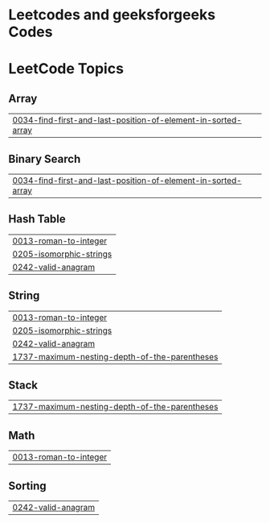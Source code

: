 # Leetcodes and geeksforgeeks Codes

<!---LeetCode Topics Start-->
# LeetCode Topics
## Array
|  |
| ------- |
| [0034-find-first-and-last-position-of-element-in-sorted-array](https://github.com/PriyadarshanCoder/Leetcodes/tree/master/0034-find-first-and-last-position-of-element-in-sorted-array) |
## Binary Search
|  |
| ------- |
| [0034-find-first-and-last-position-of-element-in-sorted-array](https://github.com/PriyadarshanCoder/Leetcodes/tree/master/0034-find-first-and-last-position-of-element-in-sorted-array) |
## Hash Table
|  |
| ------- |
| [0013-roman-to-integer](https://github.com/PriyadarshanCoder/Leetcodes/tree/master/0013-roman-to-integer) |
| [0205-isomorphic-strings](https://github.com/PriyadarshanCoder/Leetcodes/tree/master/0205-isomorphic-strings) |
| [0242-valid-anagram](https://github.com/PriyadarshanCoder/Leetcodes/tree/master/0242-valid-anagram) |
## String
|  |
| ------- |
| [0013-roman-to-integer](https://github.com/PriyadarshanCoder/Leetcodes/tree/master/0013-roman-to-integer) |
| [0205-isomorphic-strings](https://github.com/PriyadarshanCoder/Leetcodes/tree/master/0205-isomorphic-strings) |
| [0242-valid-anagram](https://github.com/PriyadarshanCoder/Leetcodes/tree/master/0242-valid-anagram) |
| [1737-maximum-nesting-depth-of-the-parentheses](https://github.com/PriyadarshanCoder/Leetcodes/tree/master/1737-maximum-nesting-depth-of-the-parentheses) |
## Stack
|  |
| ------- |
| [1737-maximum-nesting-depth-of-the-parentheses](https://github.com/PriyadarshanCoder/Leetcodes/tree/master/1737-maximum-nesting-depth-of-the-parentheses) |
## Math
|  |
| ------- |
| [0013-roman-to-integer](https://github.com/PriyadarshanCoder/Leetcodes/tree/master/0013-roman-to-integer) |
## Sorting
|  |
| ------- |
| [0242-valid-anagram](https://github.com/PriyadarshanCoder/Leetcodes/tree/master/0242-valid-anagram) |
<!---LeetCode Topics End-->